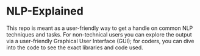 # NLP-Explained

This repo is meant as a user-friendly way to get a handle on common NLP techniques and tasks. For non-technical users you can explore the output via a user-friendly Graphical User Interface (GUI); for coders, you can dive into the code to see the exact libraries and code used.
